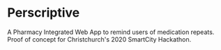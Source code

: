 # Perscriptive
A  Pharmacy Integrated Web App to remind users of medication repeats. Proof of concept for Christchurch's 2020 SmartCity Hackathon.
